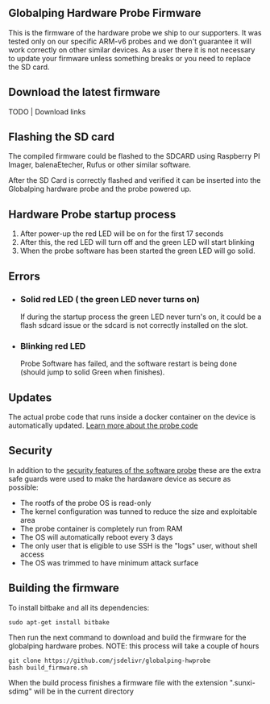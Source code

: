 ## Globalping Hardware Probe Firmware

This is the firmware of the hardware probe we ship to our supporters. It was tested only on our specific ARM-v6 probes and we don't guarantee it will work correctly on other similar devices.
As a user there it is not necessary to update your firmware unless something breaks or you need to replace the SD card.

## Download the latest firmware

TODO | Download links

## Flashing the SD card

The compiled firmware could be flashed to the SDCARD using Raspberry PI Imager, balenaEtecher, Rufus or other similar software.

After the SD Card is correctly flashed and verified it can be inserted into the Globalping hardware probe and the probe powered up.


## Hardware Probe startup process

 1. After power-up the red LED will be on for the first 17 seconds
 2. After this, the red LED will turn off and the green LED will start blinking
 3. When the probe software has been started the green LED will go solid.

## Errors 

 - ### Solid red LED ( the green LED never turns on)
      If during the startup process the green LED never turn's on, it could be a flash sdcard issue or the sdcard is not correctly installed on the slot.
 - ### Blinking red LED
      Probe Software has failed, and the software restart is being done  (should jump to solid Green when finishes).

## Updates

The actual probe code that runs inside a docker container on the device is automatically updated. [Learn more about the probe code](https://github.com/jsdelivr/globalping-probe#readme)

## Security

In addition to the [security features of the software probe](https://github.com/jsdelivr/globalping-probe#security) these are the extra safe guards were used to make the hardaware device as secure as possible:

 - The rootfs of the probe OS is read-only 
 - The kernel configuration was tunned to reduce the size and exploitable area
 - The probe container is completely run from RAM
 - The OS will automatically reboot every 3 days
 - The only user that is eligible to use SSH is the "logs" user, without shell access
 - The OS was trimmed to have minimum attack surface
 
## Building the firmware

To install bitbake and all its dependencies:

```
sudo apt-get install bitbake
```

Then run the next command to download and build the firmware for the globalping hardware probes.
NOTE: this process will take a couple of hours

```
git clone https://github.com/jsdelivr/globalping-hwprobe
bash build_firmware.sh 
```

When the build process finishes a firmware file with the extension ".sunxi-sdimg" will be in the current directory 


